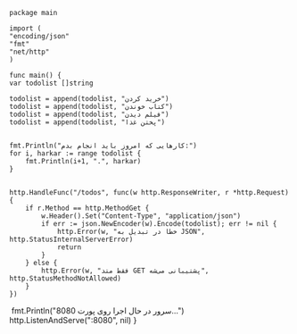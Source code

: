     package main

    import (
    "encoding/json"
    "fmt"
    "net/http"
    )

    func main() {
    var todolist []string

    todolist = append(todolist, "خرید کردن")
    todolist = append(todolist, "کتاب خوندن")
    todolist = append(todolist, "فیلم دیدن")
    todolist = append(todolist, "پختن غذا")

   
    fmt.Println("کارهایی که امروز باید انجام بدم:")
    for i, harkar := range todolist {
        fmt.Println(i+1, ".", harkar)
    }

   
    http.HandleFunc("/todos", func(w http.ResponseWriter, r *http.Request) {
        if r.Method == http.MethodGet {
            w.Header().Set("Content-Type", "application/json")
            if err := json.NewEncoder(w).Encode(todolist); err != nil {
                http.Error(w, "خطا در تبدیل به JSON", http.StatusInternalServerError)
                return
            }
        } else {
            http.Error(w, "فقط متد GET پشتیبانی می‌شه", http.StatusMethodNotAllowed)
        }
    })

   ‌
    fmt.Println("سرور در حال اجرا روی پورت 8080...")
    http.ListenAndServe(":8080", nil)
}
